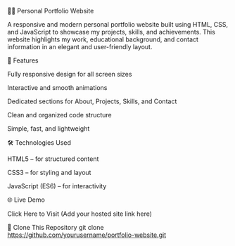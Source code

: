 🧑‍💻 Personal Portfolio Website

A responsive and modern personal portfolio website built using HTML, CSS, and JavaScript to showcase my projects, skills, and achievements.
This website highlights my work, educational background, and contact information in an elegant and user-friendly layout.

🔹 Features

Fully responsive design for all screen sizes

Interactive and smooth animations

Dedicated sections for About, Projects, Skills, and Contact

Clean and organized code structure

Simple, fast, and lightweight

🛠️ Technologies Used

HTML5 – for structured content

CSS3 – for styling and layout

JavaScript (ES6) – for interactivity

🌐 Live Demo

Click Here to Visit
 (Add your hosted site link here)

📁 Clone This Repository
git clone https://github.com/yourusername/portfolio-website.git

